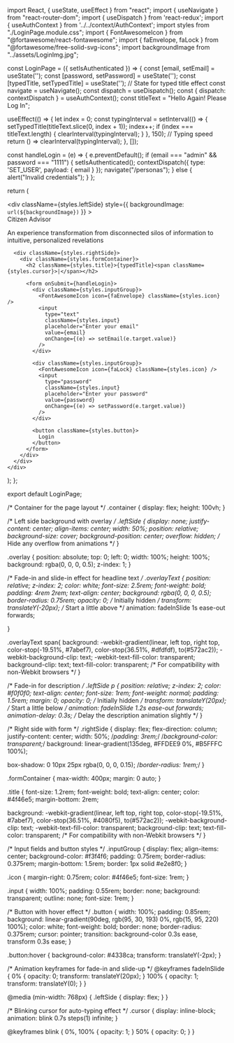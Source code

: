 import React, { useState, useEffect } from "react";
import { useNavigate } from "react-router-dom";
import { useDispatch } from 'react-redux';
import { useAuthContext } from '../../context/AuthContext';
import styles from "./LoginPage.module.css";
import { FontAwesomeIcon } from "@fortawesome/react-fontawesome";
import { faEnvelope, faLock } from "@fortawesome/free-solid-svg-icons";
import backgroundImage from "../assets/LoginImg.jpg";

const LoginPage = ({ setIsAuthenticated }) => {
  const [email, setEmail] = useState('');
  const [password, setPassword] = useState('');
  const [typedTitle, setTypedTitle] = useState(''); // State for typed title effect
  const navigate = useNavigate();
  const dispatch = useDispatch();
  const { dispatch: contextDispatch } = useAuthContext();
  const titleText = "Hello Again! Please Log In";

  useEffect(() => {
    let index = 0;
    const typingInterval = setInterval(() => {
      setTypedTitle(titleText.slice(0, index + 1));
      index++;
      if (index === titleText.length) {
        clearInterval(typingInterval);
      }
    }, 150); // Typing speed
    return () => clearInterval(typingInterval);
  }, []);

  const handleLogin = (e) => {
    e.preventDefault();
    if (email === "admin" && password === "1111") {
      setIsAuthenticated();
      contextDispatch({ type: 'SET_USER', payload: { email } });
      navigate("/personas");
    } else {
      alert("Invalid credentials");
    }
  };

  return (
    <div className={styles.container}>
      <div
        className={styles.leftSide}
        style={{ backgroundImage: `url(${backgroundImage})` }}
      >
        <div className={styles.overlay}></div>
        <div className={styles.overlayText}>
         <span>Citizen Advisor</span>
          <p>An experience transformation from disconnected silos of information to intuitive, personalized revelations</p>
        </div>
      </div>

      <div className={styles.rightSide}>
        <div className={styles.formContainer}>
          <h2 className={styles.title}>{typedTitle}<span className={styles.cursor}>|</span></h2>

          <form onSubmit={handleLogin}>
            <div className={styles.inputGroup}>
              <FontAwesomeIcon icon={faEnvelope} className={styles.icon} />
              <input
                type="text"
                className={styles.input}
                placeholder="Enter your email"
                value={email}
                onChange={(e) => setEmail(e.target.value)}
              />
            </div>

            <div className={styles.inputGroup}>
              <FontAwesomeIcon icon={faLock} className={styles.icon} />
              <input
                type="password"
                className={styles.input}
                placeholder="Enter your password"
                value={password}
                onChange={(e) => setPassword(e.target.value)}
              />
            </div>

            <button className={styles.button}>
              Login
            </button>
          </form>
        </div>
      </div>
    </div>
  );
};

export default LoginPage;






/* Container for the page layout */
.container {
  display: flex;
  height: 100vh;
}

/* Left side background with overlay */
.leftSide {
  display: none;
  justify-content: center;
  align-items: center;
  width: 50%;
  position: relative;
  background-size: cover;
  background-position: center;
  overflow: hidden; /* Hide any overflow from animations */
}

.overlay {
  position: absolute;
  top: 0;
  left: 0;
  width: 100%;
  height: 100%;
  background: rgba(0, 0, 0, 0.5);
  z-index: 1;
}

/* Fade-in and slide-in effect for headline text */
.overlayText {
  position: relative;
  z-index: 2;
  color: white;
  font-size: 2.5rem;
  font-weight: bold;
  padding: 4rem 2rem;
  text-align: center;
  background: rgba(0, 0, 0, 0.5);
  border-radius: 0.75rem;
  opacity: 0; /* Initially hidden */
  transform: translateY(-20px); /* Start a little above */
  animation: fadeInSlide 1s ease-out forwards;
  
  
  
}

.overlayText span{
    background: -webkit-gradient(linear, left top, right top, color-stop(-19.51%, #7abef7), color-stop(36.51%, #dfdfdf), to(#572ac2));
  -webkit-background-clip: text;
  -webkit-text-fill-color: transparent;
  background-clip: text;
  text-fill-color: transparent; /* For compatibility with non-Webkit browsers */
}

/* Fade-in for description */
.leftSide p {
  position: relative;
  z-index: 2;
  color: #f0f0f0;
  text-align: center;
  font-size: 1rem;
  font-weight: normal;
  padding: 1.5rem;
  margin: 0;
  opacity: 0; /* Initially hidden */
  transform: translateY(20px); /* Start a little below */
  animation: fadeInSlide 1.2s ease-out forwards;
  animation-delay: 0.3s; /* Delay the description animation slightly */
}

/* Right side with form */
.rightSide {
  display: flex;
  flex-direction: column;
  justify-content: center;
  width: 50%;
  /*padding: 3rem;*/
  /*background-color: transparent;*/
background: linear-gradient(135deg, #FFDEE9 0%, #B5FFFC 100%);



  box-shadow: 0 10px 25px rgba(0, 0, 0, 0.15);
  /*border-radius: 1rem;*/
}

.formContainer {
  max-width: 400px;
  margin: 0 auto;
}

.title {
  font-size: 1.2rem;
  font-weight: bold;
  text-align: center;
  color: #4f46e5;
  margin-bottom: 2rem;
  
  
   background: -webkit-gradient(linear, left top, right top, 
    color-stop(-19.51%, #7abef7), 
    color-stop(36.51%, #4080f5), 
    to(#572ac2));
  -webkit-background-clip: text;
  -webkit-text-fill-color: transparent;
  background-clip: text;
  text-fill-color: transparent; /* For compatibility with non-Webkit browsers */
}

/* Input fields and button styles */
.inputGroup {
  display: flex;
  align-items: center;
  background-color: #f3f4f6;
  padding: 0.75rem;
  border-radius: 0.375rem;
  margin-bottom: 1.5rem;
  border: 1px solid #e2e8f0;
}

.icon {
  margin-right: 0.75rem;
  color: #4f46e5;
  font-size: 1rem;
}

.input {
  width: 100%;
  padding: 0.55rem;
  border: none;
  background: transparent;
  outline: none;
  font-size: 1rem;
}

/* Button with hover effect */
.button {
  width: 100%;
  padding: 0.85rem;
  background: linear-gradient(90deg, rgb(95, 30, 193) 0%, rgb(15, 95, 220) 100%);
  color: white;
  font-weight: bold;
  border: none;
  border-radius: 0.375rem;
  cursor: pointer;
  transition: background-color 0.3s ease, transform 0.3s ease;
}

.button:hover {
  background-color: #4338ca;
  transform: translateY(-2px);
}

/* Animation keyframes for fade-in and slide-up */
@keyframes fadeInSlide {
  0% {
    opacity: 0;
    transform: translateY(20px);
  }
  100% {
    opacity: 1;
    transform: translateY(0);
  }
}

@media (min-width: 768px) {
  .leftSide {
    display: flex;
  }
}


/* Blinking cursor for auto-typing effect */
.cursor {
  display: inline-block;
  animation: blink 0.7s steps(1) infinite;
}

@keyframes blink {
  0%, 100% { opacity: 1; }
  50% { opacity: 0; }
}
